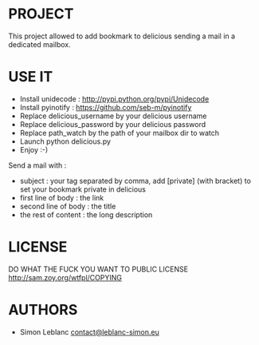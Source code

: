 PROJECT
=======

This project allowed to add bookmark to delicious sending a mail in a dedicated mailbox.

USE IT
======

* Install unidecode : http://pypi.python.org/pypi/Unidecode
* Install pyinotify : https://github.com/seb-m/pyinotify
* Replace delicious_username by your delicious username
* Replace delicious_password by your delicious password
* Replace path_watch by the path of your mailbox dir to watch
* Launch python delicious.py
* Enjoy :-)

Send a mail with :

* subject : your tag separated by comma, add [private] (with bracket) to set your bookmark private in delicious
* first line of body : the link
* second line of body : the title
* the rest of content : the long description

LICENSE
=======

DO WHAT THE FUCK YOU WANT TO PUBLIC LICENSE  <http://sam.zoy.org/wtfpl/COPYING>

AUTHORS
=======

* Simon Leblanc contact@leblanc-simon.eu
